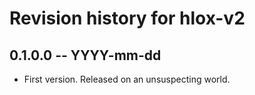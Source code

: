 # Revision history for hlox-v2

## 0.1.0.0 -- YYYY-mm-dd

* First version. Released on an unsuspecting world.
